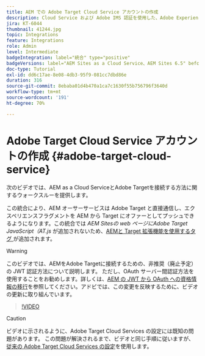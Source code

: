 ```yaml
---
title: AEM での Adobe Target Cloud Service アカウントの作成
description: Cloud Service および Adobe IMS 認証を使用した、Adobe Experience Manager as a Cloud Service と Adobe Target の統合
jira: KT-6044
thumbnail: 41244.jpg
topic: Integrations
feature: Integrations
role: Admin
level: Intermediate
badgeIntegration: label="統合" type="positive"
badgeVersions: label="AEM Sites as a Cloud Service、AEM Sites 6.5" before-title="false"
doc-type: Tutorial
exl-id: dd6c17ae-8e08-4db3-95f9-081cc7dbd86e
duration: 316
source-git-commit: 8ebaba01d4b470a1ca7c1630f55b756796f3640d
workflow-type: tm+mt
source-wordcount: '191'
ht-degree: 70%

---
```


# Adobe Target Cloud Service アカウントの作成 {#adobe-target-cloud-service}

次のビデオでは、AEM as a Cloud ServiceとAdobe Targetを接続する方法に関するウォークスルーを提供します。

この統合により、AEM オーサーサービスは Adobe Target と直接通信し、エクスペリエンスフラグメントを AEM から Target にオファーとしてプッシュできるようになります。この統合では *AEM Sitesの web ページにAdobe Target JavaScript（AT.js* が追加されないため、[AEMと Target 拡張機能を使用するタグ ](../experience-platform/data-collection/tags/connect-aem-tag-property-using-ims.md) が追加されます。

>[!WARNING]
>
>このビデオでは、AEMをAdobe Targetに接続するための、非推奨（廃止予定）の JWT 認証方法について説明します。 ただし、OAuth サーバー間認証方法を使用することをお勧めします。詳しくは、[AEM の JWT から OAuth への資格情報の移行](https://experienceleague.adobe.com/ja/docs/experience-manager-learn/foundation/authentication/jwt-to-oauth-migration)を参照してください。アドビでは、この変更を反映するために、ビデオの更新に取り組んでいます。


>[!VIDEO](https://video.tv.adobe.com/v/329014?quality=12&learn=on&captions=jpn)

>[!CAUTION]
>
>ビデオに示されるように、Adobe Target Cloud Services の設定には既知の問題があります。 この問題が解決されるまで、ビデオと同じ手順に従いますが、[従来の Adobe Target Cloud Services の設定](https://experienceleague.adobe.com/docs/experience-manager-learn/aem-target-tutorial/aem-target-implementation/using-aem-cloud-services.html?lang=ja)を使用します。
